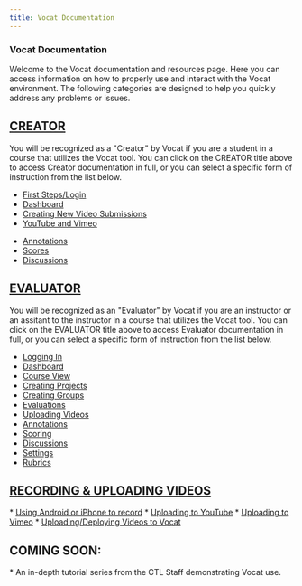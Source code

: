 ```yaml
---
title: Vocat Documentation
---
```


<!-- ANDERSON'S NOTES: I think we should go into Bot Creator and Evaluator sections and impose in-page-links to different parts of the page
(wikipedia style).  This way when someone comes to the documentation page and they want to enact one specific task it will not be hard.-->

<h3 class="section-header">Vocat Documentation</h3>

<p>Welcome to the Vocat documentation and resources page.  Here you can access information on how to properly use
and interact with the Vocat environment.  The following categories are designed to help you quickly
address any problems or issues.</p>

<h2><a href="creator.html">CREATOR</a></h2>
You will be recognized as a "Creator" by Vocat if you are a student in a course that utilizes the Vocat tool.
You can click on the CREATOR title above to access Creator documentation in full, or you can select a
specific form of instruction from the list below.

* <a href="creator.html#login">First Steps/Login</a>
* <a href="creator.html#dashboard">Dashboard</a>
* <a href="creator.html#vid">Creating New Video Submissions</a>
* <a href="creator.html#youtube">YouTube and Vimeo</a>
<!-- * <a href="creator.html#servers">Upload to VOCAT servers</a> -->
* <a href="creator.html#annotations">Annotations</a>
* <a href="creator.html#scores">Scores</a>
* <a href="creator.html#discussions">Discussions</a>

<h2><a href="evaluator.html">EVALUATOR</a></h2>
You will be recognized as an "Evaluator" by Vocat if you are an instructor or an assitant to the instructor
in a course that utilizes the Vocat tool.
You can	 click on the EVALUATOR title above to access Evaluator documentation in full, or you can select a
specific form of instruction from  the list below.

* <a href="evaluator.html#login">Logging In</a>
* <a href="evaluator.html#dashboard">Dashboard</a>
* <a href="evaluator.html#course">Course View</a>
* <a href="evaluator.html#projects">Creating Projects</a>
* <a href="evaluator.html#groups">Creating Groups</a>
* <a href="evaluator.html#evaluations">Evaluations</a>
* <a href="evaluator.html#videos">Uploading Videos</a>
* <a href="evaluator.html#annotations">Annotations</a>
* <a href="evaluator.html#scoring">Scoring</a>
* <a href="evaluator.html#discussions">Discussions</a>
* <a href="evaluator.html#settings">Settings</a>
* <a href="evaluator.html#rubrics">Rubrics</a>

<h2><a href="record_upload.html">RECORDING & UPLOADING VIDEOS</a></h2>
* <a href="record_upload.html#iphone">Using Android or iPhone to record</a>
* <a href="record_upload.html#youtube">Uploading to YouTube</a>
* <a href="record_upload.html#vimeo">Uploading to Vimeo</a>
* <a href="record_upload.html#vocat">Uploading/Deploying Videos to Vocat</a>

<h2>COMING SOON:</h2>
* An in-depth tutorial series from the CTL Staff demonstrating Vocat use.
